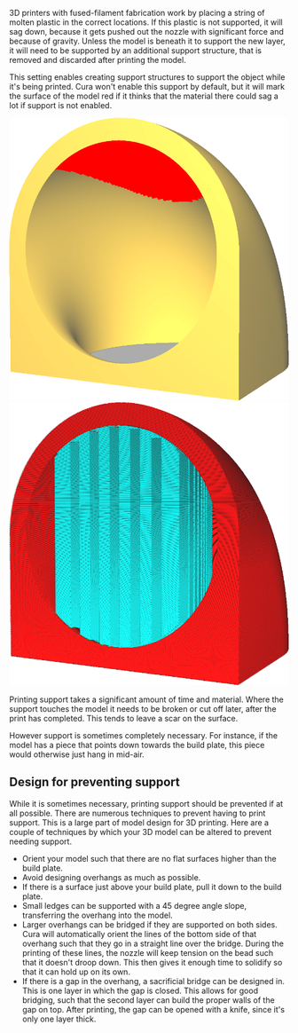 3D printers with fused-filament fabrication work by placing a string of molten plastic in the correct locations. If this plastic is not supported, it will sag down, because it gets pushed out the nozzle with significant force and because of gravity. Unless the model is beneath it to support the new layer, it will need to be supported by an additional support structure, that is removed and discarded after printing the model.

This setting enables creating support structures to support the object while it's being printed. Cura won't enable this support by default, but it will mark the surface of the model red if it thinks that the material there could sag a lot if support is not enabled.

![Marking the model red where support is needed](images/support_enable_prepare_mode.png)
![Support structure (in cyan) to support the model during printing](images/support_enable.png)

Printing support takes a significant amount of time and material. Where the support touches the model it needs to be broken or cut off later, after the print has completed. This tends to leave a scar on the surface.

However support is sometimes completely necessary. For instance, if the model has a piece that points down towards the build plate, this piece would otherwise just hang in mid-air.

Design for preventing support
----

While it is sometimes necessary, printing support should be prevented if at all possible. There are numerous techniques to prevent having to print support. This is a large part of model design for 3D printing. Here are a couple of techniques by which your 3D model can be altered to prevent needing support.
* Orient your model such that there are no flat surfaces higher than the build plate.
* Avoid designing overhangs as much as possible.
* If there is a surface just above your build plate, pull it down to the build plate.
* Small ledges can be supported with a 45 degree angle slope, transferring the overhang into the model.
* Larger overhangs can be bridged if they are supported on both sides. Cura will automatically orient the lines of the bottom side of that overhang such that they go in a straight line over the bridge. During the printing of these lines, the nozzle will keep tension on the bead such that it doesn't droop down. This then gives it enough time to solidify so that it can hold up on its own.
* If there is a gap in the overhang, a sacrificial bridge can be designed in. This is one layer in which the gap is closed. This allows for good bridging, such that the second layer can build the proper walls of the gap on top. After printing, the gap can be opened with a knife, since it's only one layer thick.